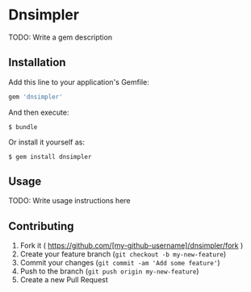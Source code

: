 # Dnsimpler

TODO: Write a gem description

## Installation

Add this line to your application's Gemfile:

```ruby
gem 'dnsimpler'
```

And then execute:

    $ bundle

Or install it yourself as:

    $ gem install dnsimpler

## Usage

TODO: Write usage instructions here

## Contributing

1. Fork it ( https://github.com/[my-github-username]/dnsimpler/fork )
2. Create your feature branch (`git checkout -b my-new-feature`)
3. Commit your changes (`git commit -am 'Add some feature'`)
4. Push to the branch (`git push origin my-new-feature`)
5. Create a new Pull Request
